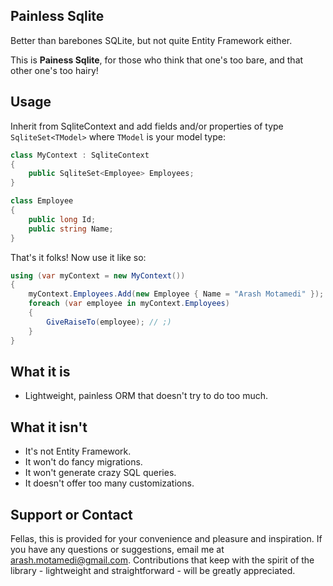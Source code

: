 ## Painless Sqlite

Better than barebones SQLite, but not quite Entity Framework either.

This is **Painess Sqlite**, for those who think that one's too bare, and that other one's too hairy! 

## Usage
Inherit from SqliteContext and add fields and/or properties of type `SqliteSet<TModel>` where `TModel` is your model type:

```C#
class MyContext : SqliteContext 
{
    public SqliteSet<Employee> Employees;
}

class Employee 
{
    public long Id;
    public string Name;
}
```

That's it folks! Now use it like so:

```C#
using (var myContext = new MyContext()) 
{
    myContext.Employees.Add(new Employee { Name = "Arash Motamedi" });
    foreach (var employee in myContext.Employees)
    {
        GiveRaiseTo(employee); // ;) 
    }
}
```

## What it is
* Lightweight, painless ORM that doesn't try to do too much. 

## What it isn't
* It's not Entity Framework. 
* It won't do fancy migrations. 
* It won't generate crazy SQL queries. 
* It doesn't offer too many customizations. 

## Support or Contact

Fellas, this is provided for your convenience and pleasure and inspiration. If you have any questions or suggestions, email me at arash.motamedi@gmail.com. Contributions that keep with the spirit of the library - lightweight and straightforward - will be greatly appreciated. 
